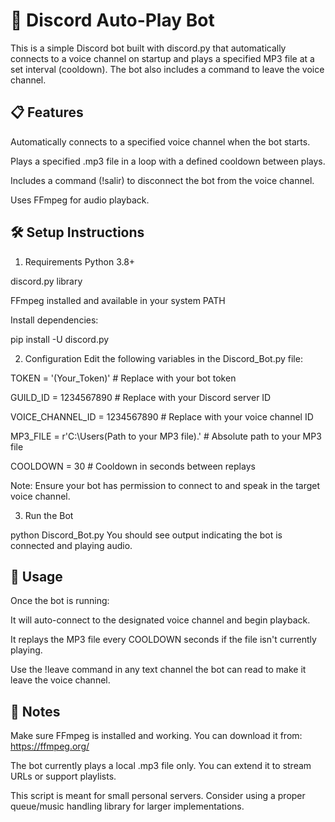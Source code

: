# 🎵 Discord Auto-Play Bot
This is a simple Discord bot built with discord.py that automatically connects to a voice channel on startup and plays a specified MP3 file at a set interval (cooldown). The bot also includes a command to leave the voice channel.




         
## 📋 Features
Automatically connects to a specified voice channel when the bot starts.

Plays a specified .mp3 file in a loop with a defined cooldown between plays.

Includes a command (!salir) to disconnect the bot from the voice channel.

Uses FFmpeg for audio playback.



## 🛠 Setup Instructions
1. Requirements
Python 3.8+

discord.py library

FFmpeg installed and available in your system PATH

Install dependencies:


pip install -U discord.py

2. Configuration
Edit the following variables in the Discord_Bot.py file:


TOKEN = '(Your_Token)'  # Replace with your bot token

GUILD_ID = 1234567890   # Replace with your Discord server ID

VOICE_CHANNEL_ID = 1234567890  # Replace with your voice channel ID

MP3_FILE = r'C:\Users\(Path to your MP3 file).'  # Absolute path to your MP3 file

COOLDOWN = 30  # Cooldown in seconds between replays

Note: Ensure your bot has permission to connect to and speak in the target voice channel.

3. Run the Bot

python Discord_Bot.py
You should see output indicating the bot is connected and playing audio.



## 🧠 Usage
Once the bot is running:

It will auto-connect to the designated voice channel and begin playback.

It replays the MP3 file every COOLDOWN seconds if the file isn't currently playing.

Use the !leave command in any text channel the bot can read to make it leave the voice channel.



## 📌 Notes
Make sure FFmpeg is installed and working. You can download it from: https://ffmpeg.org/

The bot currently plays a local .mp3 file only. You can extend it to stream URLs or support playlists.

This script is meant for small personal servers. Consider using a proper queue/music handling library for larger implementations.

